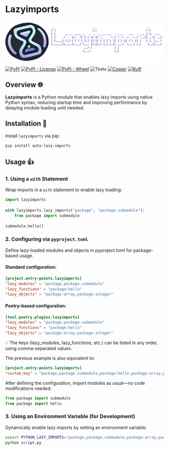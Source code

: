 # Lazyimports

[![logo](https://raw.githubusercontent.com/hmiladhia/lazyimports/refs/heads/main/docs/linelogo.png)](https://pypi.org/project/auto-lazy-imports/)

[![PyPI](https://img.shields.io/pypi/v/auto-lazy-imports)](https://pypi.org/project/auto-lazy-imports/)
[![PyPI - License](https://img.shields.io/pypi/l/auto-lazy-imports)](https://pypi.org/project/auto-lazy-imports/)
[![PyPI - Wheel](https://img.shields.io/pypi/wheel/auto-lazy-imports)](https://pypi.org/project/auto-lazy-imports/)
![Tests](https://github.com/hmiladhia/lazyimports/actions/workflows/quality.yaml/badge.svg)
[![Copier](https://img.shields.io/endpoint?url=https://raw.githubusercontent.com/copier-org/copier/master/img/badge/badge-grayscale-inverted-border-orange.json)](https://github.com/copier-org/copier)
[![Ruff](https://img.shields.io/endpoint?url=https://raw.githubusercontent.com/astral-sh/ruff/main/assets/badge/v2.json)](https://github.com/astral-sh/ruff)

## Overview 🌐

**Lazyimports** is a Python module that enables lazy imports using native Python syntax, reducing startup time and improving performance by delaying module loading until needed.

## Installation 🔨

Install `lazyimports` via pip:

```sh
pip install auto-lazy-imports
```

## Usage 👍

### 1. Using a `with` Statement

Wrap imports in a `with` statement to enable lazy loading:

```python
import lazyimports

with lazyimports.lazy_imports("package", "package.submodule"):
    from package import submodule

submodule.hello()
```

### 2. Configuring via `pyproject.toml`

Define lazy-loaded modules and objects in pyproject.toml for package-based usage.

#### Standard configuration:

```toml
[project.entry-points.lazyimports]
"lazy_modules" = "package,package.submodule"
"lazy_functions" = "package:hello"
"lazy_objects" = "package:array,package:integer"
```

#### Poetry-based configuration:

```toml
[tool.poetry.plugins.lazyimports]
"lazy_modules" = "package,package.submodule"
"lazy_functions" = "package:hello"
"lazy_objects" = "package:array,package:integer"
```

💡 The keys (lazy_modules, lazy_functions, etc.) can be listed in any order, using comma-separated values.

The previous example is also equivalent to:

```toml
[project.entry-points.lazyimports]
"custom_key" = "package,package.submodule,package:hello,package:array,package:integer"
```


After defining the configuration, import modules as usual—no code modifications needed:

```python
from package import submodule
from package import hello
```

### 3. Using an Environment Variable (for Development)

Dynamically enable lazy imports by setting an environment variable:

```sh
export PYTHON_LAZY_IMPORTS="package,package.submodule,package:array,package:integer,package:hello"
python script.py
```
